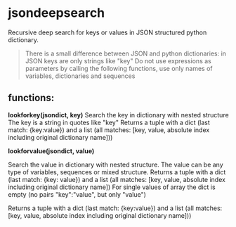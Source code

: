 # jsondeepsearch

Recursive deep search for keys or values in JSON structured python dictionary.

> There is a small difference between JSON and python dictionaries: in JSON keys are only strings like "key"
> Do not use expressions as parameters by calling the following functions, use only names of variables, dictionaries and sequences
>  
## functions:

**lookforkey(jsondict, key)**
Search the key in dictionary with nested structure 
The key is a string in quotes like "key"
Returns a tuple with a dict (last match: {key:value}) and a list (all matches: [key, value, absolute index including original dictionary name])) 

**lookforvalue(jsondict, value)**

Search the value in dictionary with nested structure.
The value can be any type of variables, sequences or mixed structure.
Returns a tuple with a dict (last match: {key: value}) and a list (all matches: [key, value, absolute index including original dictionary name]) 
For single values of array the dict is empty (no pairs "key":"value", but only "value")

Returns a tuple with a dict (last match: {key:value}) and a list (all matches: [key, value, absolute index including original dictionary name])) 
